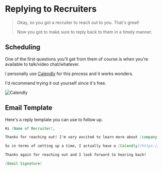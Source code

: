 # Replying to Recruiters

> Okay, so you got a recruiter to reach out to you. That's great!
>
> Now you got to make sure to reply back to them in a timely manner.

## Scheduling

One of the first questions you'll get from them of course is when you're available to talk/video chat/whatever.

I personally use [Calendly](http://calendly.com) for this process and it works wonders.

I'd recommend trying it out yourself since it's free.

![Calendly](https://i.imgur.com/Dht9Vda.png)

## Email Template

Here's a reply template you can use to follow up.

```markdown
Hi [Name of Recruiter],

Thanks for reaching out! I'm very excited to learn more about [company].

So in terms of setting up a time, I actually have a [Calendly](https://calendly.com/fvcproductions) where you're more than welcome to see which times I'll be available and make an appointment.

Thanks again for reaching out and I look forward to hearing back!

[Email Signature]
```
